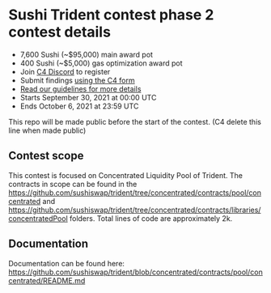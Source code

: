 # Sushi Trident contest phase 2 contest details
- 7,600 Sushi (~$95,000) main award pot
- 400 Sushi (~$5,000) gas optimization award pot
- Join [C4 Discord](https://discord.gg/EY5dvm3evD) to register
- Submit findings [using the C4 form](https://code423n4.com/2021-09-sushitrident-2-contest/submit)
- [Read our guidelines for more details](https://docs.code4rena.com/roles/wardens)
- Starts September 30, 2021 at 00:00 UTC
- Ends October 6, 2021 at 23:59 UTC

This repo will be made public before the start of the contest. (C4 delete this line when made public)

## Contest scope
This contest is focused on Concentrated Liquidity Pool of Trident. 
The contracts in scope can be found in the https://github.com/sushiswap/trident/tree/concentrated/contracts/pool/concentrated and https://github.com/sushiswap/trident/tree/concentrated/contracts/libraries/concentratedPool folders. 
Total lines of code are approximately 2k.

## Documentation 
Documentation can be found here: https://github.com/sushiswap/trident/blob/concentrated/contracts/pool/concentrated/README.md
